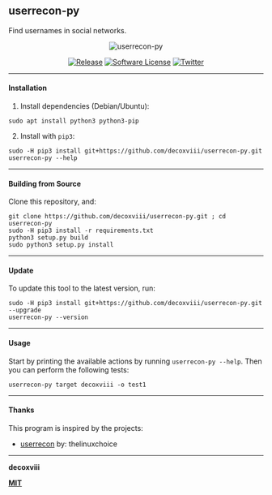 ## userrecon-py
Find usernames in social networks.

<p align="center">
    <img alt="userrecon-py" src="https://i.imgur.com/6ms6lIe.gif"/>
    <p align="center">
        <a href="https://github.com/decoxviii/userrecon-py/releases/latest"><img alt="Release" src="https://img.shields.io/github/tag/decoxviii/userrecon-py.svg"></a>
        <a href="https://github.com/decoxviii/userrecon-py/blob/master/LICENSE"><img alt="Software License" src="https://img.shields.io/badge/license-MIT-brightgreen.svg"></a>
         <a href="https://twitter.com/decoxviii"><img alt="Twitter" src="https://img.shields.io/badge/twitter-@decoxviii-blue.svg"></a>
    </p>
</p>

---

#### Installation

1. Install dependencies (Debian/Ubuntu):
```
sudo apt install python3 python3-pip
```

2. Install with `pip3`:
```
sudo -H pip3 install git+https://github.com/decoxviii/userrecon-py.git
userrecon-py --help
```

---

#### Building from Source

Clone this repository, and:
```
git clone https://github.com/decoxviii/userrecon-py.git ; cd userrecon-py
sudo -H pip3 install -r requirements.txt
python3 setup.py build
sudo python3 setup.py install
```

---

#### Update

To update this tool to the latest version, run:
```
sudo -H pip3 install git+https://github.com/decoxviii/userrecon-py.git --upgrade
userrecon-py --version
```

---

#### Usage
Start by printing the available actions by running `userrecon-py --help`. Then you can perform the following tests:

```
userrecon-py target decoxviii -o test1
```

---

#### Thanks

This program is inspired by the projects:
+ [userrecon](https://github.com/thelinuxchoice/userrecon) by: thelinuxchoice

---

**decoxviii**

**[MIT](https://github.com/decoxviii/userrecon-py/blob/master/LICENSE)**

